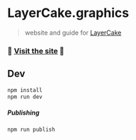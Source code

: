 LayerCake.graphics
===

> website and guide for [LayerCake](https://github.com/mhkeller/LayerCake)

### 🍰 [Visit the site](https://layercake.graphics) 🍰

## Dev

```sh
npm install
npm run dev
```

##### Publishing

```sh
npm run publish
```
